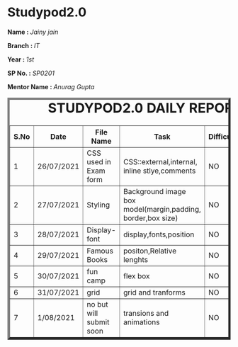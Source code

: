 # Studypod2.0
<body>
     <div>
    <p><b>Name : </b><i>Jainy jain</i></p>
    <p><b>Branch : </b><i>IT</i></p>
    <p><b>Year : </b><i>1st</i></p>
    <p><b>SP No. : </b><i>SP0201</i></p>
    <p><b>Mentor Name : </b><i>Anurag Gupta</i></p>
</div>
    <div>
    <table border="5">
        <caption style="font-size: 30px;"><b>STUDYPOD2.0 DAILY REPORT</b> </caption>
        <thead>
            <tr>
                <th width="350">S.No</th>
                <th width="350">Date</th>
                <th width="350">File Name</th>
                <th width="350">Task</th>
                <th width="350">Difficulty</th>
                <th width="350">Solution</th>
            </thead>
            <tbody>
                <tr>
                    <td>1</td>
                    <td>26/07/2021</td>
                    <td>CSS used in Exam form</td>
                    <td>CSS::external,internal,<br>inline stlye,comments</td>
                    <td>NO</td>
                    <td></td>
                </tr>
                <tr>
                    <td>2</td>
                    <td>27/07/2021</td>
                    <td>Styling</image></td>
                    <td>Background image<br>box model(margin,padding,<br>border,box size)</td>
                    <td>NO</td>
                    <td></td>
                </tr>
                <tr>
                    <td>3</td>
                    <td>28/07/2021</td>
                    <td>Display-font</td>
                    <td>display,fonts,position</td>
                    <td>NO</td>
                    <td></td>
                </tr>
                 <tr>
                    <td>4</td>
                    <td>29/07/2021</td>
                    <td>Famous Books</td>
                    <td>positon,Relative lenghts</td>
                    <td>NO</td>
                    <td></td>
                </tr>
                 <tr>
                    <td>5</td>
                    <td>30/07/2021</td>
                    <td>fun camp</td>
                    <td>flex box</td>
                    <td>NO</td>
                    <td></td>
                </tr>
                <tr>
                    <td>6</td>
                    <td>31/07/2021</td>
                    <td>grid</td>
                    <td>grid and tranforms</td>
                    <td>NO</td>
                    <td></td>
                </tr>
                <tr>
                    <td>7</td>
                    <td>1/08/2021</td>
                    <td>no but will submit soon</td>
                    <td>transions and animations</td>
                    <td>NO</td>
                    <td></td>
                </tr>
            </tbody>
        </table>
    </div>
</body>
